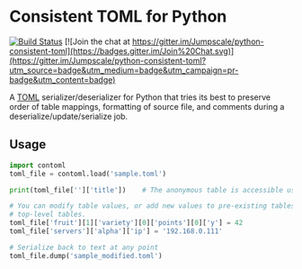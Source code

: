 # Consistent TOML for Python

[![Build Status](https://travis-ci.org/Jumpscale/python-consistent-toml.svg?branch=master)](https://travis-ci.org/Jumpscale/python-consistent-toml) [![Join the chat at https://gitter.im/Jumpscale/python-consistent-toml](https://badges.gitter.im/Join%20Chat.svg)](https://gitter.im/Jumpscale/python-consistent-toml?utm_source=badge&utm_medium=badge&utm_campaign=pr-badge&utm_content=badge)

A [TOML](https://github.com/toml-lang/toml) serializer/deserializer for Python that tries its best to preserve order of table mappings, formatting of source file, and comments during a deserialize/update/serialize job.

## Usage ##

```python
import contoml
toml_file = contoml.load('sample.toml')

print(toml_file['']['title'])    # The anonymous table is accessible using the `''` key on the tom file

# You can modify table values, or add new values to pre-existing tables, but you cannot create new
# top-level tables.
toml_file['fruit'][1]['variety'][0]['points'][0]['y'] = 42
toml_file['servers']['alpha']['ip'] = '192.168.0.111'

# Serialize back to text at any point
toml_file.dump('sample_modified.toml')
```

